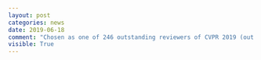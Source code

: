 ```yaml
---
layout: post
categories: news
date: 2019-06-18
comment: "Chosen as one of 246 outstanding reviewers of CVPR 2019 (out of a total of over 2800 reviewers)."
visible: True
---
```

